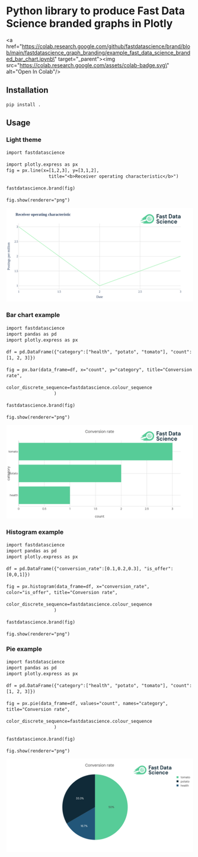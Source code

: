 # Python library to produce Fast Data Science branded graphs in Plotly

<a href=\"https://colab.research.google.com/github/fastdatascience/brand/blob/main/fastdatascience_graph_branding/example_fast_data_science_branded_bar_chart.ipynb\" target=\"_parent\"><img src=\"https://colab.research.google.com/assets/colab-badge.svg\" alt=\"Open In Colab\"/></a>

## Installation

```
pip install .
```

## Usage

### Light theme

```
import fastdatascience

import plotly.express as px
fig = px.line(x=[1,2,3], y=[3,1,2],
                title="<b>Receiver operating characteristic</b>")

fastdatascience.brand(fig)

fig.show(renderer="png")
```

![fds.png](fds.png)

### Bar chart example

```
import fastdatascience
import pandas as pd
import plotly.express as px

df = pd.DataFrame({"category":["health", "potato", "tomato"], "count":[1, 2, 3]})

fig = px.bar(data_frame=df, x="count", y="category", title="Conversion rate",
                   color_discrete_sequence=fastdatascience.colour_sequence
                  )

fastdatascience.brand(fig)

fig.show(renderer="png")
```

![fds.png](bar_chart.png)

### Histogram example

```
import fastdatascience
import pandas as pd
import plotly.express as px

df = pd.DataFrame({"conversion_rate":[0.1,0.2,0.3], "is_offer":[0,0,1]})

fig = px.histogram(data_frame=df, x="conversion_rate", color="is_offer", title="Conversion rate",
                   color_discrete_sequence=fastdatascience.colour_sequence
                  )

fastdatascience.brand(fig)

fig.show(renderer="png")
```



### Pie example

```
import fastdatascience
import pandas as pd
import plotly.express as px

df = pd.DataFrame({"category":["health", "potato", "tomato"], "count":[1, 2, 3]})

fig = px.pie(data_frame=df, values="count", names="category", title="Conversion rate",
                   color_discrete_sequence=fastdatascience.colour_sequence
                  )

fastdatascience.brand(fig)

fig.show(renderer="png")
```

![fds.png](pie.png)
